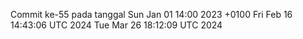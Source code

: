 Commit ke-55 pada tanggal Sun Jan 01 14:00 2023 +0100
Fri Feb 16 14:43:06 UTC 2024
Tue Mar 26 18:12:09 UTC 2024
